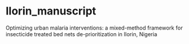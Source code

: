# Ilorin_manuscript
Optimizing urban malaria interventions: a mixed-method framework for insecticide treated bed nets de-prioritization in Ilorin, Nigeria
